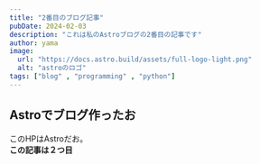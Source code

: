 ```yaml
---
title: "2番目のブログ記事"
pubDate: 2024-02-03
description: "これは私のAstroブログの2番目の記事です"
author: yama
image:
  url: "https://docs.astro.build/assets/full-logo-light.png"
  alt: "astroのロゴ"
tags: ["blog" , "programming" , "python"]
---
```

## Astroでブログ作ったお
このHPはAstroだお。  
**この記事は２つ目**
